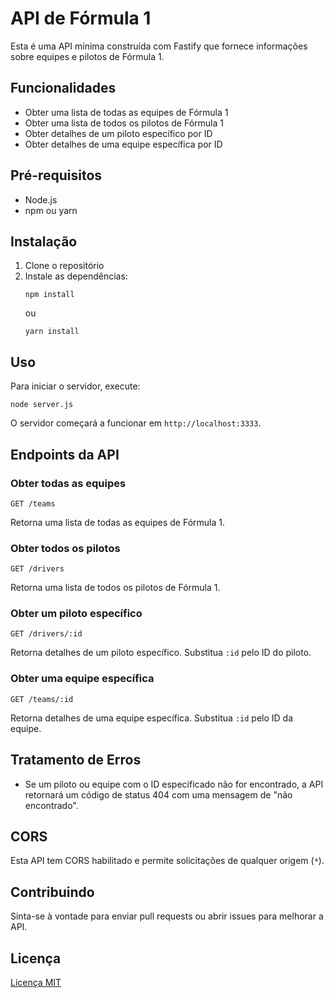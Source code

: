 # API de Fórmula 1

Esta é uma API mínima construída com Fastify que fornece informações sobre equipes e pilotos de Fórmula 1.

## Funcionalidades

- Obter uma lista de todas as equipes de Fórmula 1
- Obter uma lista de todos os pilotos de Fórmula 1
- Obter detalhes de um piloto específico por ID
- Obter detalhes de uma equipe específica por ID

## Pré-requisitos

- Node.js
- npm ou yarn

## Instalação

1. Clone o repositório
2. Instale as dependências:
   ```
   npm install
   ```
   ou
   ```
   yarn install
   ```

## Uso

Para iniciar o servidor, execute:

```
node server.js
```

O servidor começará a funcionar em `http://localhost:3333`.

## Endpoints da API

### Obter todas as equipes

```
GET /teams
```

Retorna uma lista de todas as equipes de Fórmula 1.

### Obter todos os pilotos

```
GET /drivers
```

Retorna uma lista de todos os pilotos de Fórmula 1.

### Obter um piloto específico

```
GET /drivers/:id
```

Retorna detalhes de um piloto específico. Substitua `:id` pelo ID do piloto.

### Obter uma equipe específica

```
GET /teams/:id
```

Retorna detalhes de uma equipe específica. Substitua `:id` pelo ID da equipe.

## Tratamento de Erros

- Se um piloto ou equipe com o ID especificado não for encontrado, a API retornará um código de status 404 com uma mensagem de "não encontrado".

## CORS

Esta API tem CORS habilitado e permite solicitações de qualquer origem (`*`).

## Contribuindo

Sinta-se à vontade para enviar pull requests ou abrir issues para melhorar a API.

## Licença

[Licença MIT](LICENSE)
